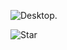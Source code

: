 ![Desktop.](https://user-images.githubusercontent.com/84391594/152703941-8c1b3e93-7358-4274-8c7d-b152d3132814.png)

![Star](https://camo.githubusercontent.com/8cb1a623a293e923f5050f479246f7d1bcf363180ae8d5b821335050943a6774/68747470733a2f2f632e74656e6f722e636f6d2f534f564d53586d5742316b41414141692f746f6e792d737461722d6a756d70696e672e676966)
